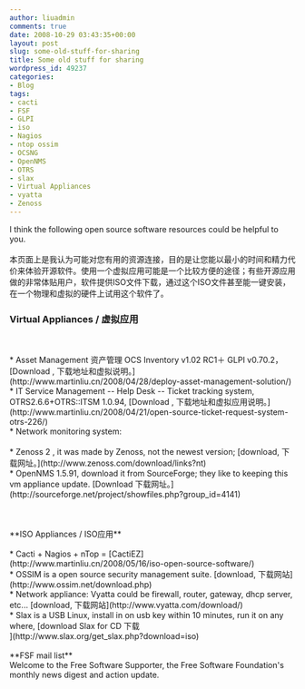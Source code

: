 ```yaml
---
author: liuadmin
comments: true
date: 2008-10-29 03:43:35+00:00
layout: post
slug: some-old-stuff-for-sharing
title: Some old stuff for sharing
wordpress_id: 49237
categories:
- Blog
tags:
- cacti
- FSF
- GLPI
- iso
- Nagios
- ntop ossim
- OCSNG
- OpenNMS
- OTRS
- slax
- Virtual Appliances
- vyatta
- Zenoss
---
```


I think the following open source software resources could be helpful to you.<br /><br />本页面上是我认为可能对您有用的资源连接，目的是让您能以最小的时间和精力代价来体验开源软件。使用一个虚拟应用可能是一个比较方便的途径；有些开源应用做的非常体贴用户，软件提供ISO文件下载，通过这个ISO文件甚至能一键安装，在一个物理和虚拟的硬件上试用这个软件了。<br />

### Virtual Appliances / 虚拟应用

<br />

<br />	
  * Asset Management 资产管理 OCS Inventory v1.02 RC1＋ GLPI v0.70.2，[Download , 下载地址和虚拟说明。](http://www.martinliu.cn/2008/04/28/deploy-asset-management-solution/)
<br />	
  * IT Service Management -- Help Desk -- Ticket tracking system, OTRS2.6.6+OTRS::ITSM 1.0.94, [Download , 下载地址和虚拟应用说明。](http://www.martinliu.cn/2008/04/21/open-source-ticket-request-system-otrs-226/)
<br />	
  * Network monitoring system:<br /><br />	
    * Zenoss 2 , it was made by Zenoss, not the newest version; [download, 下载网址。](http://www.zenoss.com/download/links?nt)
<br />	
    * OpenNMS 1.5.91, download it from SourceForge; they like to keeping this vm appliance  update.  [Download  下载网址。](http://sourceforge.net/project/showfiles.php?group_id=4141)
<br /><br />
<br /><br />**ISO Appliances / ISO应用**<br />

<br />	
  * Cacti + Nagios + nTop = [CactiEZ](http://www.martinliu.cn/2008/05/16/iso-open-source-software/)
<br />	
  * OSSIM is a open source security management suite.  [download, 下载网站](http://www.ossim.net/download.php)
<br />	
  * Network appliance: Vyatta could be firewall, router, gateway, dhcp server, etc... [download, 下载网站](http://www.vyatta.com/download/)
<br />	
  * Slax is a USB Linux, install in on usb key within 10 minutes, run it on any where,  [download Slax for CD 下载<br />](http://www.slax.org/get_slax.php?download=iso)
<br /><br />**FSF mail list**<br />Welcome to the Free Software Supporter, the Free Software Foundation's<br />monthly news digest and action update.
